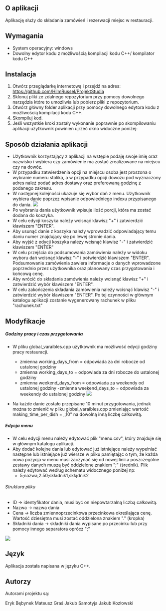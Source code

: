 ﻿## O aplikacji 
Aplikację służy do składania zamówień i rezerwacji miejsc w restauracji.

## Wymagania
- System operacyjny: windows
- Dowolny edytor kodu z możliwością kompilacji kodu C++/ kompilator kodu C++ 

## Instalacja
1. Otwórz przeglądarkę internetową i przejdź na adres: https://github.com/HiImRussel/ProjektStudia
2. Sklonuj pliki ze zdalnego repozytorium przy pomocy dowolnego narzędzia które to umożliwia lub pobierz pliki z repozytorium.
3. Otwórz główny folder aplikacji przy pomocy dowolnego edytora kodu z możliwością kompilacji kodu C++.
4. Skompiluj kod.
5. Jeśli wszystkie kroki zostały wykonanie poprawnie po skompilowaniu aplikacji użytkownik powinien ujrzeć okno widoczne poniżej:

## Sposób działania aplikacji
- Użytkownik korzystający z aplikacji na wstępie podaję swoje imię oraz nazwisko i wybiera czy zamówienie ma zostać zrealizowane na miejscu czy na dowóz.
- W przypadku zatwierdzenia opcji na miejscu osoba jest proszona o wybranie numeru stolika, a w przypadku opcji dowozu pod wyznaczony adres należ podać adres dostawy oraz preferowaną godzinę z podanego zakresu.
- W następnej kolejności ukazuje się wybór dań z menu. Użytkownik wybiera danie poprzez wpisanie odpowiedniego indexu przypisanego do dania.
![](https://user-images.githubusercontent.com/95539064/148275730-e81b933f-1c08-4077-86b3-b2978a08f970.png)
- Po wybraniu dania użytkownik wpisuje ilość porcji, która ma zostać dodana do koszyka.
- W celu edycji koszyka należy wcisnąć klawisz "+" i zatwierdzić klawiszem "ENTER".
- Aby usunąć danie z koszyka należy wprowadzić odpowiadający temu daniu numer znajdujący się po lewej stronie dania.
- Aby wyjść z edycji koszyka należy wcisnąć klawisz "-" i zatwierdzić klawiszem "ENTER"
- W celu przejścia do podsumowania zamówienia należy w widoku wyboru dań wcisnąć klawisz "-" i potwierdzić klawiszem "ENTER". Podsumowanie zamówienia zawiera informacje o  danych wprowadzone poprzednio przez użytkownika oraz planowany czas przygotowania i końcową cenę.
- Aby wrócić do składania zamówienia należy wcisnąć klawisz "+" i zatwierdzić wybór klawiszem "ENTER".
- W celu zakończenia składania zamówienia należy wcisnąć klawisz "-" i zatwierdzić wybór klawiszem "ENTER". Po tej czynności w głównym katalogu aplikacji zostanie wygenerowany rachunek w pliku "rachunek.txt"

## Modyfikacje 
##### Godziny pracy i czas przygotowania
- W pliku global_varaibles.cpp użytkownik ma możliwość edycji godziny pracy restauracji.
    - zmienna working_days_from = odpowiada za dni robocze od ustalonej godziny
    - zmienna working_days_to = odpowiada za dni robocze do ustalonej godziny 
    - zmienna weekend_days_from = odpowiada za weekendy od ustalonej godziny 
    -zmienna  weekend_days_to = odpowiada za weekendy do ustalonej godziny
![](https://user-images.githubusercontent.com/95539064/148458580-f58dbb93-d91e-4515-8bd6-82d047c7cd27.png)

- Na każde danie zostało przepisane 10 minut przygotowania, jednak można to zmienić w pliku global_varaibles.cpp zmieniając wartość making_time_per_dish = ,,10" na dowolną inną liczbę całkowitą.

##### Edycja menu
- W celu edycji menu należy edytować plik "menu.csv", który znajduje się w głównym katalogu aplikacji. 
- Aby dodać kolejne dania lub edytować już istniejące należy wypełniać następne lub istniejące już wiersze w pliku pamiętając o tym, że każda nowa pozycja w menu musi zaczynać się od nowej linii a poszczególne zestawy danych muszą być oddzielone znakiem ";" (średnik). Plik należy edytować według schematu widocznego poniżej np:
    - 5;nazwa,2.50;składnik1,skłądnik2

###### Struktura pliku
- ID -> identyfikator dania, musi być on niepowtarzalną liczbą całkowitą.
- Nazwa -> nazwa dania
- Cena -> liczba zmiennoprzecinkowa przecinkowa określająca cenę. Wartość dziesiętna musi zostać oddzielona znakiem "." (kropka)
- Składniki dania -> składniki dania wypisane po przecinku lub przy pomocy innego separatora oprócz ";"

![](https://user-images.githubusercontent.com/95539064/148462658-7bed180c-fb24-49cb-9fa0-b44279cf2e28.png)

## Język
Aplikacja została napisana w języku C++.

## Autorzy
Autorami projektu są:

Eryk Bębynek
Mateusz Graś
Jakub Samotyja
Jakub Kozłowski 
